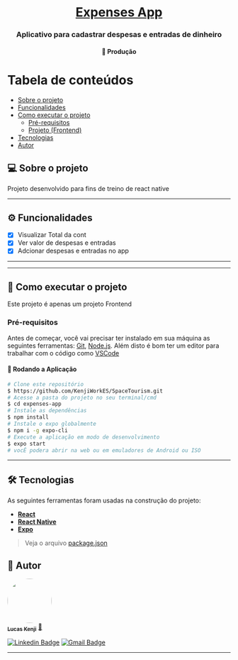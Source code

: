 <h1 align="center">
      <a href="#" alt="site do ecoleta">Expenses App</a>
</h1>

<h3 align="center">
     Aplicativo para cadastrar despesas e entradas de dinheiro
     
</h3>

<h4 align="center">
	🚧   Produção 
</h4>

Tabela de conteúdos
=================
<!--ts-->
   * [Sobre o projeto](#-sobre-o-projeto)
   * [Funcionalidades](#funcionalidades)
   * [Como executar o projeto](#-como-executar-o-projeto)
     * [Pré-requisitos](#pré-requisitos)
     * [Projeto (Frontend)](#projeto)
   * [Tecnologias](#-tecnologias)
   * [Autor](#-autor)
<!--te-->


## 💻 Sobre o projeto

Projeto desenvolvido para fins de treino de react native

---

## ⚙️ Funcionalidades

- [x] Visualizar Total da cont
- [x] Ver valor de despesas e entradas
- [x] Adcionar despesas e entradas no app
---

---

## 🚀 Como executar o projeto

Este projeto é apenas um projeto Frontend

### Pré-requisitos

Antes de começar, você vai precisar ter instalado em sua máquina as seguintes ferramentas:
[Git](https://git-scm.com), [Node.js](https://nodejs.org/en/). 
Além disto é bom ter um editor para trabalhar com o código como [VSCode](https://code.visualstudio.com/)

#### 🧭 Rodando a Aplicação

```bash
# Clone este repositório
$ https://github.com/KenjiWorkES/SpaceTourism.git
# Acesse a pasta do projeto no seu terminal/cmd
$ cd expenses-app
# Instale as dependências
$ npm install
# Instale o expo globalmente
$ npm i -g expo-cli
# Execute a aplicação em modo de desenvolvimento
$ expo start
# vocÊ podera abrir na web ou em emuladores de Android ou ISO
```

---

## 🛠 Tecnologias

As seguintes ferramentas foram usadas na construção do projeto:

-   **[React](https://reactjs.org/)**
-   **[React Native](https://reactnative.dev/)**
-   **[Expo](https://expo.dev/)**

> Veja o arquivo  [package.json](https://github.com/KenjiWorkES/expenses-app/blob/master/package.json)

## 🦸 Autor

<a href="http://kenjidev.com.br">
 <img style="border-radius: 50%;" src="https://user-images.githubusercontent.com/90098992/184674647-e1730297-9c32-47ab-9bb5-4a36bcff5209.jpg" width="100px;" alt=""/>
 <br />
 <sub><b>Lucas Kenji</b></sub></a> <a href="http://kenjidev.com.br" title="KenjiDev">🚀</a>
 <br />

[![Linkedin Badge](https://img.shields.io/badge/-Lucas-blue?style=flat-square&logo=Linkedin&logoColor=white&link=https://www.linkedin.com/in/tgmarinho/)](https://www.linkedin.com/in/lucas-kenji-498aa820a/) 
[![Gmail Badge](https://img.shields.io/badge/-lucas.kenjies@gmail.com-c14438?style=flat-square&logo=Gmail&logoColor=white&link=mailto:tgmarinho@gmail.com)](mailto:lucas.kenjies@gmail.com)

---
